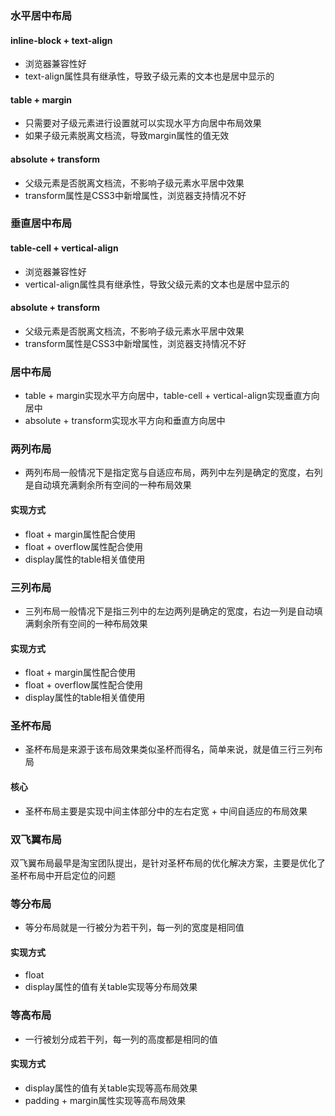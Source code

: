 ### 水平居中布局

#### inline-block + text-align

- 浏览器兼容性好
- text-align属性具有继承性，导致子级元素的文本也是居中显示的

#### table + margin

- 只需要对子级元素进行设置就可以实现水平方向居中布局效果
- 如果子级元素脱离文档流，导致margin属性的值无效

#### absolute + transform

- 父级元素是否脱离文档流，不影响子级元素水平居中效果
- transform属性是CSS3中新增属性，浏览器支持情况不好

### 垂直居中布局

#### table-cell + vertical-align

- 浏览器兼容性好
- vertical-align属性具有继承性，导致父级元素的文本也是居中显示的

#### absolute + transform

- 父级元素是否脱离文档流，不影响子级元素水平居中效果
- transform属性是CSS3中新增属性，浏览器支持情况不好

### 居中布局

- table + margin实现水平方向居中，table-cell + vertical-align实现垂直方向居中
- absolute + transform实现水平方向和垂直方向居中

### 两列布局

- 两列布局一般情况下是指定宽与自适应布局，两列中左列是确定的宽度，右列是自动填充满剩余所有空间的一种布局效果

#### 实现方式

- float + margin属性配合使用
- float + overflow属性配合使用
- display属性的table相关值使用

### 三列布局

- 三列布局一般情况下是指三列中的左边两列是确定的宽度，右边一列是自动填满剩余所有空间的一种布局效果

#### 实现方式

- float + margin属性配合使用
- float + overflow属性配合使用
- display属性的table相关值使用

### 圣杯布局

- 圣杯布局是来源于该布局效果类似圣杯而得名，简单来说，就是值三行三列布局

#### 核心

- 圣杯布局主要是实现中间主体部分中的左右定宽 + 中间自适应的布局效果

### 双飞翼布局

双飞翼布局最早是淘宝团队提出，是针对圣杯布局的优化解决方案，主要是优化了圣杯布局中开启定位的问题

### 等分布局

- 等分布局就是一行被分为若干列，每一列的宽度是相同值

#### 实现方式

- float
- display属性的值有关table实现等分布局效果

### 等高布局

- 一行被划分成若干列，每一列的高度都是相同的值

#### 实现方式

- display属性的值有关table实现等高布局效果
- padding + margin属性实现等高布局效果